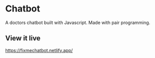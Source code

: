 # Chatbot
A doctors chatbot built with Javascript. Made with pair programming.

## View it live
https://fixmechatbot.netlify.app/
